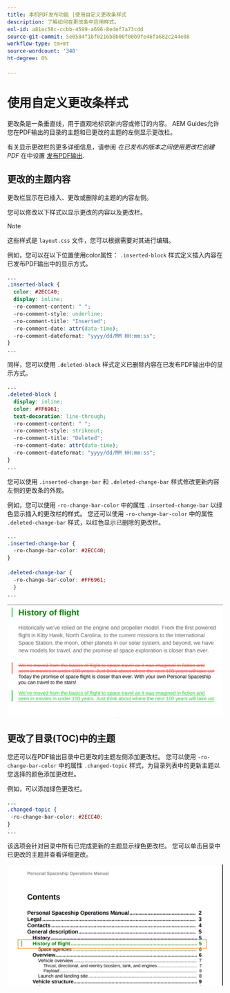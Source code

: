 ```yaml
---
title: 本机PDF发布功能 |使用自定义更改条样式
description: 了解如何在更改条中应用样式。
exl-id: a81ec56c-ccbb-4599-a696-8edef7a73cdd
source-git-commit: 5e0584f1bf0216b8b00f00b9fe46fa682c244e08
workflow-type: tm+mt
source-wordcount: '348'
ht-degree: 0%

---
```


# 使用自定义更改条样式

更改条是一条垂直线，用于直观地标识新内容或修订的内容。 AEM Guides允许您在PDF输出的目录的主题和已更改的主题的左侧显示更改栏。

有关显示更改栏的更多详细信息，请参阅 *在已发布的版本之间使用更改栏创建PDF* 在中设置 [发布PDF输出](../web-editor/native-pdf-web-editor.md).

## 更改的主题内容

更改栏显示在已插入、更改或删除的主题的内容左侧。

您可以修改以下样式以显示更改的内容以及更改栏。


>[!NOTE]
>
>这些样式是 `layout.css` 文件，您可以根据需要对其进行编辑。

例如，您可以在以下位置使用color属性： `.inserted-block` 样式定义插入内容在已发布PDF输出中的显示方式。


```css
...
.inserted-block { 
  color: #2ECC40; 
  display: inline; 
  -ro-comment-content: " "; 
  -ro-comment-style: underline; 
  -ro-comment-title: "Inserted"; 
  -ro-comment-date: attr(data-time); 
  -ro-comment-dateformat: "yyyy/dd/MM HH:mm:ss"; 
} 
...
```

同样，您可以使用 `.deleted-block` 样式定义已删除内容在已发布PDF输出中的显示方式。

```css
...
.deleted-block { 
  display: inline; 
  color: #FF6961; 
  text-decoration: line-through; 
  -ro-comment-content: " "; 
  -ro-comment-style: strikeout; 
  -ro-comment-title: "Deleted"; 
  -ro-comment-date: attr(data-time); 
  -ro-comment-dateformat: "yyyy/dd/MM HH:mm:ss"; 
} 
...
```

您可以使用 `.inserted-change-bar` 和 `.deleted-change-bar` 样式修改更新内容左侧的更改条的外观。

例如，您可以使用 `-ro-change-bar-color` 中的属性 `.inserted-change-bar` 以绿色显示插入的更改栏的样式。 您还可以使用 `-ro-change-bar-color` 中的属性 `.deleted-change-bar` 样式，以红色显示已删除的更改栏。

```css
...
.inserted-change-bar { 
  -ro-change-bar-color: #2ECC40; 
} 

.deleted-change-bar { 
  -ro-change-bar-color: #FF6961; 
  } 
...
```

<img src="./assets/changed-bar-content.png" alt="更改了条形图主题内容" width="500">

## 更改了目录(TOC)中的主题

您还可以在PDF输出目录中已更改的主题左侧添加更改栏。 您可以使用 `-ro-change-bar-color` 中的属性 `.changed-topic` 样式，为目录列表中的更新主题以您选择的颜色添加更改栏。

例如，可以添加绿色更改栏。

```css
...
.changed-topic { 
 -ro-change-bar-color: #2ECC40; 
}  
...
```


该选项会针对目录中所有已完成更新的主题显示绿色更改栏。 您可以单击目录中已更改的主题并查看详细更改。

<img src="./assets/changed-bar-TOC.png" alt="更改条目录" width="500">
